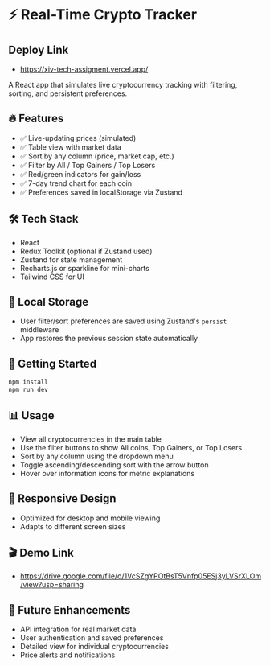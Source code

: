 # ⚡ Real-Time Crypto Tracker

## Deploy Link
- https://xiv-tech-assigment.vercel.app/

A React app that simulates live cryptocurrency tracking with filtering, sorting, and persistent preferences.

## 🔥 Features
- ✅ Live-updating prices (simulated)
- ✅ Table view with market data
- ✅ Sort by any column (price, market cap, etc.)
- ✅ Filter by All / Top Gainers / Top Losers
- ✅ Red/green indicators for gain/loss
- ✅ 7-day trend chart for each coin
- ✅ Preferences saved in localStorage via Zustand

## 🛠️ Tech Stack
- React
- Redux Toolkit (optional if Zustand used)
- Zustand for state management
- Recharts.js or sparkline for mini-charts
- Tailwind CSS for UI

## 💾 Local Storage
- User filter/sort preferences are saved using Zustand's `persist` middleware
- App restores the previous session state automatically

## 🚀 Getting Started
```bash
npm install
npm run dev
```

## 📊 Usage
- View all cryptocurrencies in the main table
- Use the filter buttons to show All coins, Top Gainers, or Top Losers
- Sort by any column using the dropdown menu
- Toggle ascending/descending sort with the arrow button
- Hover over information icons for metric explanations


## 📱 Responsive Design
- Optimized for desktop and mobile viewing
- Adapts to different screen sizes

## 🎬 Demo Link
- https://drive.google.com/file/d/1VcSZgYPOtBsT5Vnfp05ESj3yLVSrXLOm/view?usp=sharing

## 🔮 Future Enhancements
- API integration for real market data
- User authentication and saved preferences
- Detailed view for individual cryptocurrencies
- Price alerts and notifications

